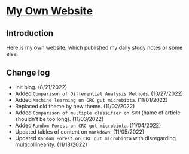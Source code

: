 # [My Own Website](https://HuaZou.github.io/)


## Introduction

Here is my own website, which published my daily study notes or some else.

## Change log

+ Init blog. (8/21/2022)
+ Added `Comparison of Differential Analysis Methods`. (10/27/2022)
+ Added `Machine learning on CRC gut microbiota`. (11/01/2022)
+ Replaced old theme by new theme. (11/02/2022)
+ Added `Comparison of multiple classifier on SVM` (name of article shouldn't be too long). (11/03/2022)
+ Added `Random Forest on CRC gut microbiota`. (11/04/2022)
+ Updated tables of content on `markdown`. (11/05/2022)
+ Updated `Random Forest on CRC gut microbiota` with disregarding multicollinearity. (11/18/2022)
